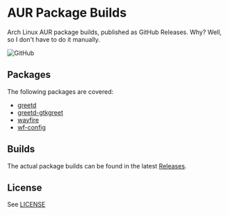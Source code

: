 # AUR Package Builds

Arch Linux AUR package builds, published as GitHub Releases. Why? Well, so I
don't have to do it manually.

![GitHub](https://github.com/karras/aur-package-builds/workflows/Build%20&%20Publish/badge.svg?branch=main)

## Packages

The following packages are covered:

* [greetd](https://aur.archlinux.org/packages/greetd/)
* [greetd-gtkgreet](https://aur.archlinux.org/packages/greetd-gtkgreet/)
* [wayfire](https://aur.archlinux.org/packages/wayfire/)
* [wf-config](https://aur.archlinux.org/packages/wf-config/)

## Builds

The actual package builds can be found in the latest
[Releases](https://github.com/karras/aur-package-builds/releases).

## License

See [LICENSE](./LICENSE)
